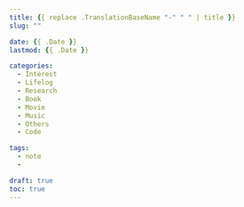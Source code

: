 ```yaml
---
title: {{ replace .TranslationBaseName "-" " " | title }}
slug: ""

date: {{ .Date }}
lastmod: {{ .Date }}

categories:
  - Interest
  - Lifelog
  - Research
  - Book
  - Movie
  - Music
  - Others
  - Code

tags:
  - note
  -

draft: true
toc: true
---
```


